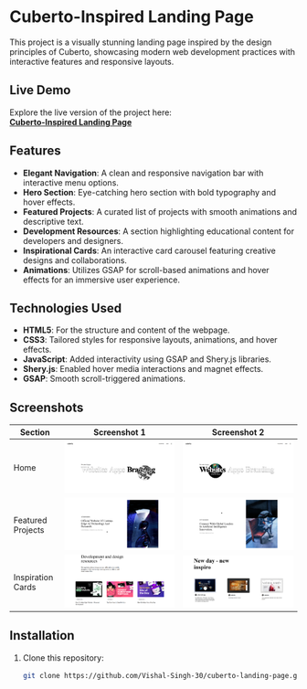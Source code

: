 # Cuberto-Inspired Landing Page

This project is a visually stunning landing page inspired by the design principles of Cuberto, showcasing modern web development practices with interactive features and responsive layouts.

## Live Demo

Explore the live version of the project here:  
**[Cuberto-Inspired Landing Page](https://cuberto-by-gideon.netlify.app/)**

## Features

- **Elegant Navigation**: A clean and responsive navigation bar with interactive menu options.
- **Hero Section**: Eye-catching hero section with bold typography and hover effects.
- **Featured Projects**: A curated list of projects with smooth animations and descriptive text.
- **Development Resources**: A section highlighting educational content for developers and designers.
- **Inspirational Cards**: An interactive card carousel featuring creative designs and collaborations.
- **Animations**: Utilizes GSAP for scroll-based animations and hover effects for an immersive user experience.

## Technologies Used

- **HTML5**: For the structure and content of the webpage.
- **CSS3**: Tailored styles for responsive layouts, animations, and hover effects.
- **JavaScript**: Added interactivity using GSAP and Shery.js libraries.
- **Shery.js**: Enabled hover media interactions and magnet effects.
- **GSAP**: Smooth scroll-triggered animations.

## Screenshots

| Section | Screenshot 1 | Screenshot 2 |
|---------|--------------|--------------|
| Home | ![Home Section 1](home1.png) | ![Home Section 2](home2.png) |
| Featured Projects | ![Featured Projects 1](feature1.png) | ![Featured Projects 2](feature2.png) |
| Inspiration Cards | ![Inspiration Cards 1](card1.png) | ![Inspiration Cards 2](card2.png) |


## Installation

1. Clone this repository:
   ```bash
   git clone https://github.com/Vishal-Singh-30/cuberto-landing-page.git
